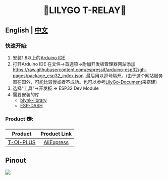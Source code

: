 <h1 align = "center">🌟LILYGO T-RELAY🌟</h1>

## **English | [中文](./README_CN.MD)**

<h3 align = "left">快速开始:</h3>

1. 安装1.8以上的[Arduino IDE](http://www.arduino.cc/en/main/software).
2. 打开Arduino IDE 在文件->首选项->附加开发板管理器网站添加 https://raw.githubusercontent.com/espressif/arduino-esp32/gh-pages/package_esp32_index.json .最后用以逗号隔开。(由于这个网站服务器在国外，可能比较慢或者不成功。也可以参考[LilyGo-Document](https://github.com/Xinyuan-LilyGO/LilyGo-Document)来搭建)
3. 选择"工具"->开发板 -> ESP32 Dev Module
4. 需要安装的库
     - [blynk-library](https://github.com/blynkkk/blynk-library)
     - [ESP-DASH](https://github.com/ayushsharma82/ESP-DASH)

<h3 align = "left">Product 📷:</h3>

|    Product    | Product  Link  |
| :-----------: | :------------: |
| [T-OI-PLUS]() | [AliExpress]() |

## Pinout
![](image/TOI_Plus.jpg)
